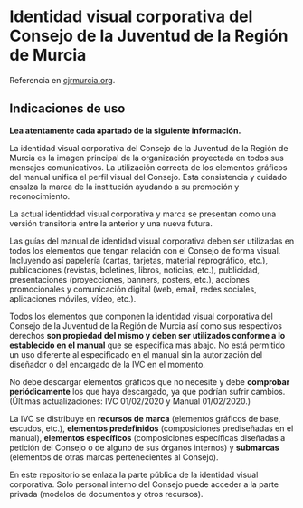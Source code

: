 # Identidad visual corporativa del Consejo de la Juventud de la Región de Murcia

Referencia en [cjrmurcia.org](https://cjrmurcia.org/).

## Indicaciones de uso

**Lea atentamente cada apartado de la siguiente información.**

La identidad visual corporativa del Consejo de la Juventud de la Región de Murcia es la imagen principal de la organización proyectada en todos sus mensajes comunicativos. La utilización correcta de los elementos gráficos del manual unifica el perfil visual del Consejo. Esta consistencia y cuidado ensalza la marca de la institución ayudando a su promoción y reconocimiento.

La actual identiddad visual corporativa y marca se presentan como una versión transitoria entre la anterior y una nueva futura.

Las guías del manual de identidad visual corporativa deben ser utilizadas en todos los elementos que tengan relación con el Consejo de forma visual. Incluyendo así papelería (cartas, tarjetas, material reprográfico, etc.), publicaciones (revistas, boletines, libros, noticias, etc.), publicidad, presentaciones (proyecciones, banners, posters, etc.), acciones promocionales y comunicación digital (web, email, redes sociales, aplicaciones móviles, vídeo, etc.).

Todos los elementos que componen la identidad visual corporativa del Consejo de la Juventud de la Región de Murcia así como sus respectivos derechos **son propiedad del mismo y deben ser utilizados conforme a lo establecido en el manual** que se especifica más abajo. No está permitido un uso diferente al especificado en el manual sin la autorización del diseñador o del encargado de la IVC en el momento.

No debe descargar elementos gráficos que no necesite y debe **comprobar periódicamente** los que haya descargado, ya que podrían sufrir cambios. (Últimas actualizaciones: IVC 01/02/2020 y Manual 01/02/2020.)

La IVC se distribuye en **recursos de marca** (elementos gráficos de base, escudos, etc.), **elementos predefinidos** (composiciones prediseñadas en el manual), **elementos específicos** (composiciones específicas diseñadas a petición del Consejo o de alguno de sus órganos internos) y **submarcas** (elementos de otras marcas pertenecientes al Consejo).

En este repositorio se enlaza la parte pública de la identidad visual corporativa. Solo personal interno del Consejo puede acceder a la parte privada (modelos de documentos y otros recursos).
